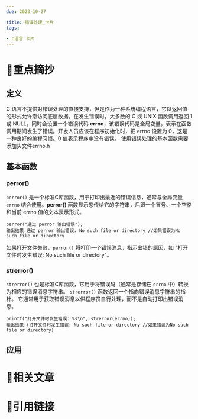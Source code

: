 ```yaml
---
due: 2023-10-27 

title: 错误处理_卡片
tags:
 
- c语言 卡片
---
```

# 🍎重点摘抄
## 定义
C 语言不提供对错误处理的直接支持，但是作为一种系统编程语言，它以返回值的形式允许您访问底层数据。在发生错误时，大多数的 C 或 UNIX 函数调用返回 1 或 NULL，同时会设置一个错误代码 **errno**，该错误代码是全局变量，表示在函数调用期间发生了错误。开发人员应该在程序初始化时，把 errno 设置为 0，这是一种良好的编程习惯。0 值表示程序中没有错误。
使用错误处理的基本函数需要添加头文件errno.h

## 基本函数
### perror()
`perror()` 是一个标准C库函数，用于打印出最近的错误信息，通常与全局变量 `errno` 结合使用。**perror()** 函数显示您传给它的字符串，后跟一个冒号、一个空格和当前 errno 值的文本表示形式。
```
perror("通过 perror 输出错误");
输出结果:通过 perror 输出错误: No such file or directory //如果错误为No such file or directory
```
如果打开文件失败，`perror()` 将打印一个错误消息，指示出错的原因，如 "打开文件时发生错误: No such file or directory"。
### strerror()
`strerror()` 也是标准C库函数，它用于将错误码（通常是存储在 `errno` 中）转换为相应的错误消息字符串。
`strerror()` 函数返回一个指向错误消息字符串的指针。
它通常用于获取错误消息以供程序员自行处理，而不是自动打印出错误消息。
```
printf("打开文件时发生错误: %s\n", strerror(errno));
输出结果:(打开文件时发生错误: No such file or directory //如果错误为No such file or directory)
```

## 应用

# 📒相关文章




# 🍏引用链接

